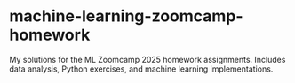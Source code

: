 # machine-learning-zoomcamp-homework
My solutions for the ML Zoomcamp 2025 homework assignments. Includes data analysis, Python exercises, and machine learning implementations.
